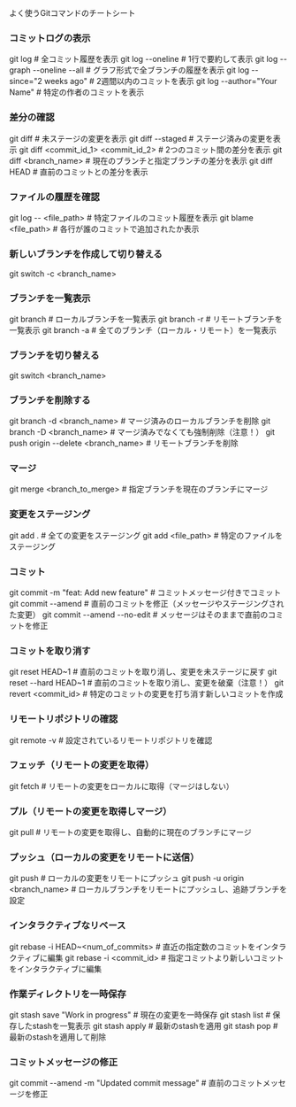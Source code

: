 よく使うGitコマンドのチートシート

### コミットログの表示
git log # 全コミット履歴を表示
git log --oneline # 1行で要約して表示
git log --graph --oneline --all # グラフ形式で全ブランチの履歴を表示
git log --since="2 weeks ago" # 2週間以内のコミットを表示
git log --author="Your Name" # 特定の作者のコミットを表示

### 差分の確認
git diff # 未ステージの変更を表示
git diff --staged # ステージ済みの変更を表示
git diff <commit_id_1> <commit_id_2> # 2つのコミット間の差分を表示
git diff <branch_name> # 現在のブランチと指定ブランチの差分を表示
git diff HEAD # 直前のコミットとの差分を表示

### ファイルの履歴を確認
git log -- <file_path> # 特定ファイルのコミット履歴を表示
git blame <file_path> # 各行が誰のコミットで追加されたか表示

### 新しいブランチを作成して切り替える
git switch -c <branch_name>

### ブランチを一覧表示
git branch # ローカルブランチを一覧表示
git branch -r # リモートブランチを一覧表示
git branch -a # 全てのブランチ（ローカル・リモート）を一覧表示

### ブランチを切り替える
git switch <branch_name>

### ブランチを削除する
git branch -d <branch_name> # マージ済みのローカルブランチを削除
git branch -D <branch_name> # マージ済みでなくても強制削除（注意！）
git push origin --delete <branch_name> # リモートブランチを削除

### マージ
git merge <branch_to_merge> # 指定ブランチを現在のブランチにマージ

### 変更をステージング
git add . # 全ての変更をステージング
git add <file_path> # 特定のファイルをステージング

### コミット
git commit -m "feat: Add new feature" # コミットメッセージ付きでコミット
git commit --amend # 直前のコミットを修正（メッセージやステージングされた変更）
git commit --amend --no-edit # メッセージはそのままで直前のコミットを修正

### コミットを取り消す
git reset HEAD~1 # 直前のコミットを取り消し、変更を未ステージに戻す
git reset --hard HEAD~1 # 直前のコミットを取り消し、変更を破棄（注意！）
git revert <commit_id> # 特定のコミットの変更を打ち消す新しいコミットを作成

### リモートリポジトリの確認
git remote -v # 設定されているリモートリポジトリを確認

### フェッチ（リモートの変更を取得）
git fetch # リモートの変更をローカルに取得（マージはしない）

### プル（リモートの変更を取得しマージ）
git pull # リモートの変更を取得し、自動的に現在のブランチにマージ

### プッシュ（ローカルの変更をリモートに送信）
git push # ローカルの変更をリモートにプッシュ
git push -u origin <branch_name> # ローカルブランチをリモートにプッシュし、追跡ブランチを設定

### インタラクティブなリベース
git rebase -i HEAD~<num_of_commits> # 直近の指定数のコミットをインタラクティブに編集
git rebase -i <commit_id> # 指定コミットより新しいコミットをインタラクティブに編集

### 作業ディレクトリを一時保存
git stash save "Work in progress" # 現在の変更を一時保存
git stash list # 保存したstashを一覧表示
git stash apply # 最新のstashを適用
git stash pop # 最新のstashを適用して削除

### コミットメッセージの修正
git commit --amend -m "Updated commit message" # 直前のコミットメッセージを修正
